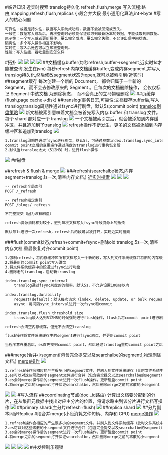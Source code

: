 #临界知识
近实时搜索
translog持久化
refresh,flush,merge
写入流程:路由,mapping,refresh,flush,replicas
小段合并大段
最小通用化算法,int->byte
#写入的核心问题
```asp
可靠性：或者是持久性，数据写入系统成功后，数据不会被回滚或丢失。
一致性：数据写入成功后，再次查询时必须能保证读取到最新版本的数据，不能读取到旧数据。
原子性：一个写入或者更新操作，要么完全成功，要么完全失败，不允许出现中间状态。
隔离性：多个写入操作相互不影响。
实时性：写入后是否可以立即被查询到。
性能：写入性能，吞吐量到底怎么样
```

#拓扑
![](.z_es_02_es_02_读写过程_乐观锁_段合并_刷盘机制_images/2dc02b8f.png)
![](.z_es_02_es_02_读写过程_乐观锁_段合并_刷盘机制_images/c3f30f23.png)
![](.z_es_02_es_02_读写过程_乐观锁_段合并_刷盘机制_images/f7c13665.png)
![](.z_es_02_es_02_读写过程_乐观锁_段合并_刷盘机制_images/6700c27e.png)
##文档缓存buffer(每秒refresh,buffer->segment,近实时1s才能被查询,发生在jvm)
每秒refresh内存文档缓存buffer,变成内存segment,并写入translog持久化,然后修改segment状态为open,就可以被索引到(近实时)
##segment缓存
每次创建一个新的 Document， 都会归属于一个新的 Segment， 而不会去修改原来的 Segment 。且每次的文档删除操作，
会仅仅标记 Segment 中该文档 为删除状态， 而不会真正的立马物理删除
![](.z_es_02_es_02_读写过程_乐观锁_段合并_刷盘机制_images/84a3a068.png)
##页缓存(flush,page cache->disk)
##translog(事务日志,可靠性;文档缓存buffer后,写入translog;translog周期性通过fsync进行刷盘，默认5s;commit point)
[translog刷盘策略](https://www.elastic.co/guide/cn/elasticsearch/guide/current/translog.html)
![](.z_es_02_es_02_读写过程_乐观锁_段合并_刷盘机制_images/b875b31c.png)
新文档被索引意味着文档会被首先写入内存 buffer 和 translog 文件。每个 shard 都对应一个 translog
![](.z_es_02_es_02_读写过程_乐观锁_段合并_刷盘机制_images/425e10d2.png)
一个文档被索引之后，就会被添加到内存缓冲区，并且追加到了translog
![](.z_es_02_es_02_读写过程_乐观锁_段合并_刷盘机制_images/e36c2c2d.png)
refresh操作不断发生，更多的文档被添加到内存缓冲区和追加到translog
![](.z_es_02_es_02_读写过程_乐观锁_段合并_刷盘机制_images/28bfe842.png)
```asp
1.translog周期性通过fsync进行刷盘，默认5s，可通过参数index.translog.sync_interval、index.translog.durability控制，保证应用重启后先确认最后记录的commit point，
commit point之后的变更操作通过落盘的translog进行重构恢复段
2.默认当translog太大（512MB）时，进行flush操作
```
![](.z_es_02_es_02_读写过程_乐观锁_段合并_刷盘机制_images/17841578.png)
##磁盘

##refresh & flush & merge
![](.z_es_02_es_02_读写过程_乐观锁_段合并_刷盘机制_images/767e2b2b.png)
[](https://www.cxyzjd.com/article/weixin_37692493/108182161#refresh_2)
###refresh(searchalbe状态,内存segment+translog,1s一次,清空内存文档,)
[近实时搜索](https://www.elastic.co/guide/cn/elasticsearch/guide/current/near-real-time.html)
![](.z_es_02_es_02_读写过程_乐观锁_段合并_刷盘机制_images/53b1c975.png)
![](.z_es_02_es_02_读写过程_乐观锁_段合并_刷盘机制_images/7edae074.png)
![](.z_es_02_es_02_读写过程_乐观锁_段合并_刷盘机制_images/15cce988.png)
```asp
-- refresh全局索引
POST /_refresh 

-- refresh指定索引
POST /blogs/_refresh

不完整提交（因为没有刷盘）

refresh资源消耗相对较小，避免每次文档写入fsync导致资源上的瓶颈

默认每1s进行一次refresh，refresh后的段可以被打开，实现近实时搜索
```
###flush(commit状态,refresh+commit+fsync+删除old translog,5s一次,清空内存文档,重启恢复对齐commit point)
```asp
1.强制refresh，将内存缓冲区所有文档写入一个新的段，写入到文件系统缓存并将旧的内存缓冲区被清空（refresh）
2.将最新的commit point写入磁盘
3.将文件系统缓存中的段通过fsync进行刷盘
4.删除老的translog，启动新translog
```
```asp
index.translog.sync_interval
    translog通过fsync刷盘的的频率，默认5s，不允许设置100ms以内
    
index.translog.durability
    request(default)：默认每次请求（index, delete, update, or bulk request）后都进行fsync和commit
    async：每间隔sync_interval进行一次fsync和commit

index.translog.flush_threshold_size
    translog最大达到512MB的时候强制进行flush操作，flush后将commit point进行刷盘，保证数据安全
```
```asp
refresh会清空内存缓存，但是不会清空translog

flush操作将文件系统缓存中的segment进行fsync刷盘，并更新commit point

当程序意外重启后，es首先找到commit point，然后通过translog重构commit point之后的segment
```
###merge(合并小segment[包含完全提交以及searchalbe的segment],物理删除文档,)
[merge操作](https://www.elastic.co/guide/cn/elasticsearch/guide/current/merge-process.html)
![](.z_es_02_es_02_读写过程_乐观锁_段合并_刷盘机制_images/d51fab38.png)
```asp
1.refresh操作会相应的产生很多小的segment文件，并刷入到文件系统缓存（此时文件系统中既有已经完全commit的segment也有不完全提交仅searchable的segment）
2.es可以对这些零散的小segment文件进行合并（包含完全提交以及searchalbe的segment）
3.es会对merge操作后的segment进行一次flush操作，更新磁盘commit point
4.将merge之后的segment打开保证searchalbe，然后删除merge之前的零散的小segment
```
![](.z_es_02_es_02_读写过程_乐观锁_段合并_刷盘机制_images/5b6e45d3.png)
![](.z_es_02_es_02_读写过程_乐观锁_段合并_刷盘机制_images/1ff71d0d.png)
#写入流程
[](https://elasticsearch.cn/article/13533)
##coordinating节点(doc _id路由)
计算出文档要分配到的分片，在从集群元数据中找出对应主分片的位置，将请求路由到该分片进行文档写操作
![](.z_es_02_es_02_读写过程_乐观锁_段合并_刷盘机制_images/34071a16.png)
##primary shard(主分片refresh+flush)
![](.z_es_02_es_02_读写过程_乐观锁_段合并_刷盘机制_images/1ec7c9bc.png)
##replica shard
![](.z_es_02_es_02_读写过程_乐观锁_段合并_刷盘机制_images/bddaf25a.png)
##分片副本同步Replica
#段合并merge(小段消耗文件句柄、内存和 CPU)
[merge操作](https://www.elastic.co/guide/cn/elasticsearch/guide/current/merge-process.html)
![](.z_es_02_es_02_读写过程_乐观锁_段合并_刷盘机制_images/d51fab38.png)
```asp
1.refresh操作会相应的产生很多小的segment文件，并刷入到文件系统缓存（此时文件系统中既有已经完全commit的segment也有不完全提交仅searchable的segment）
2.es可以对这些零散的小segment文件进行合并（包含完全提交以及searchalbe的segment）
3.es会对merge操作后的segment进行一次flush操作，更新磁盘commit point
4.将merge之后的segment打开保证searchalbe，然后删除merge之前的零散的小segment
```
![](.z_es_02_es_02_读写过程_乐观锁_段合并_刷盘机制_images/5b6e45d3.png)
![](.z_es_02_es_02_读写过程_乐观锁_段合并_刷盘机制_images/1ff71d0d.png)
![](.z_es_02_es_02_读写过程_乐观锁_段合并_刷盘机制_images/ddc40868.png)
![](.z_es_02_es_02_读写过程_乐观锁_段合并_刷盘机制_images/38b0dea8.png)
#并发控制乐观锁

